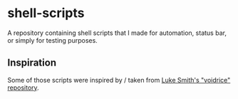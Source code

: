 # shell-scripts
A repository containing shell scripts that I made for automation, status bar, or simply for testing purposes.

## Inspiration
Some of those scripts were inspired by / taken from [Luke Smith's "voidrice" repository](https://github.com/LukeSmithxyz/voidrice).

